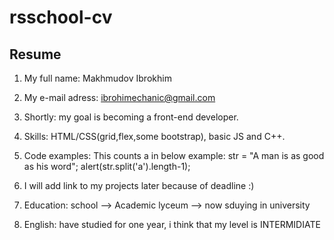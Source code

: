 # rsschool-cv
## Resume

1. My full name: Makhmudov Ibrokhim
2. My e-mail adress: ibrohimechanic@gmail.com
3. Shortly: my goal is becoming a front-end developer.

4. Skills: HTML/CSS(grid,flex,some bootstrap), basic JS and C++.
5. Code examples: This counts a in below example: 
    str = "A man is as good as his word";
    alert(str.split('a').length-1);

6. I will add link to my projects later because of deadline :)
7. Education: school --> Academic lyceum --> now sduying in university
8. English: have studied for one year, i think that my level is INTERMIDIATE
